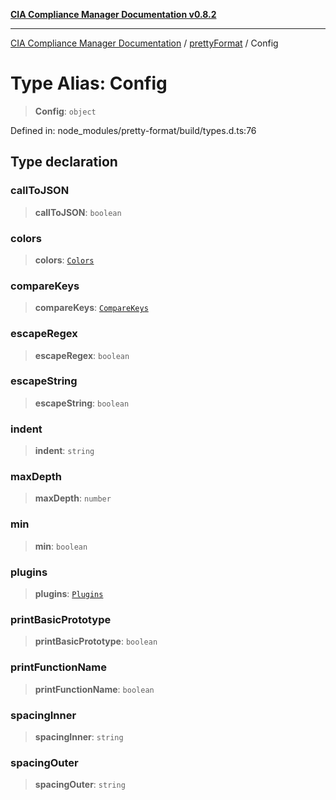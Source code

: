 [**CIA Compliance Manager Documentation v0.8.2**](../../../README.md)

***

[CIA Compliance Manager Documentation](../../../globals.md) / [prettyFormat](../README.md) / Config

# Type Alias: Config

> **Config**: `object`

Defined in: node\_modules/pretty-format/build/types.d.ts:76

## Type declaration

### callToJSON

> **callToJSON**: `boolean`

### colors

> **colors**: [`Colors`](Colors.md)

### compareKeys

> **compareKeys**: [`CompareKeys`](CompareKeys.md)

### escapeRegex

> **escapeRegex**: `boolean`

### escapeString

> **escapeString**: `boolean`

### indent

> **indent**: `string`

### maxDepth

> **maxDepth**: `number`

### min

> **min**: `boolean`

### plugins

> **plugins**: [`Plugins`](Plugins.md)

### printBasicPrototype

> **printBasicPrototype**: `boolean`

### printFunctionName

> **printFunctionName**: `boolean`

### spacingInner

> **spacingInner**: `string`

### spacingOuter

> **spacingOuter**: `string`
